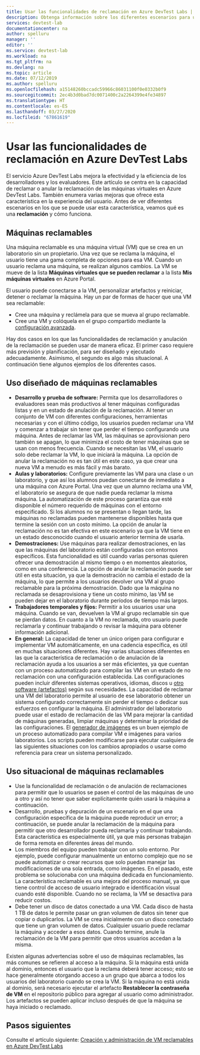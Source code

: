 ```yaml
---
title: Usar las funcionalidades de reclamación en Azure DevTest Labs | Microsoft Docs
description: Obtenga información sobre los diferentes escenarios para usar las funcionalidades reclamación o de anulación de reclamaciones de Azure DevTest Labs
services: devtest-lab
documentationcenter: na
author: spelluru
manager: ''
editor: ''
ms.service: devtest-lab
ms.workload: na
ms.tgt_pltfrm: na
ms.devlang: na
ms.topic: article
ms.date: 07/12/2019
ms.author: spelluru
ms.openlocfilehash: a15148260bccadc59966c86031100f0e0332b0f9
ms.sourcegitcommit: 2ec4b3d0bad7dc0071400c2a2264399e4fe34897
ms.translationtype: HT
ms.contentlocale: es-ES
ms.lasthandoff: 03/27/2020
ms.locfileid: "67861619"
---
```

# <a name="use-claim-capabilities-in-azure-devtest-labs"></a>Usar las funcionalidades de reclamación en Azure DevTest Labs
El servicio Azure DevTest Labs mejora la efectividad y la eficiencia de los desarrolladores y los evaluadores. Este artículo se centra en la capacidad de reclamar o anular la reclamación de las máquinas virtuales en Azure DevTest Labs. También enumera varias mejoras que ofrece esta característica en la experiencia del usuario. Antes de ver diferentes escenarios en los que se puede usar esta característica, veamos qué es una **reclamación** y cómo funciona.

## <a name="claimable-machines"></a>Máquinas reclamables
Una máquina reclamable es una máquina virtual (VM) que se crea en un laboratorio sin un propietario. Una vez que se reclama la máquina, el usuario tiene una gama completa de opciones para esa VM. Cuando un usuario reclama una máquina, se realizan algunos cambios. La VM se mueve de la lista **Máquinas virtuales que se pueden reclamar** a la lista **Mis máquinas virtuales** en Azure Portal. 

El usuario puede conectarse a la VM, personalizar artefactos y reiniciar, detener o reclamar la máquina. Hay un par de formas de hacer que una VM sea reclamable:

- Cree una máquina y reclámela para que se mueva al grupo reclamable. 
- Cree una VM y colóquela en el grupo compartido mediante la [configuración avanzada](https://azure.microsoft.com/updates/azure-devtest-labs-claim-lab-vms-from-a-shared-pool/).

Hay dos casos en los que las funcionalidades de reclamación y anulación de la reclamación se pueden usar de manera eficaz. El primer caso requiere más previsión y planificación, para ser diseñado y ejecutado adecuadamente. Asimismo, el segundo es algo más situacional. A continuación tiene algunos ejemplos de los diferentes casos.

## <a name="designed-use-of-claimable-machines"></a>Uso diseñado de máquinas reclamables

- **Desarrollo y prueba de software:** Permita que los desarrolladores o evaluadores sean más productivos al tener máquinas configuradas listas y en un estado de anulación de la reclamación. Al tener un conjunto de VM con diferentes configuraciones, herramientas necesarias y con el último código, los usuarios pueden reclamar una VM y comenzar a trabajar sin tener que perder el tiempo configurando una máquina. Antes de reclamar las VM, las máquinas se aprovisionan pero también se apagan, lo que minimiza el costo de tener máquinas que se usan con menos frecuencia. Cuando se necesitan las VM, el usuario solo debe reclamar la VM, lo que iniciará la máquina. La opción de anular la reclamación no es tan útil en este caso, ya que crear una nueva VM a menudo es más fácil y más barato.
- **Aulas y laboratorios:** Configure previamente las VM para una clase o un laboratorio, y que así los alumnos puedan conectarse de inmediato a una máquina con Azure Portal.  Una vez que un alumno reclama una VM, el laboratorio se asegura de que nadie pueda reclamar la misma máquina. La automatización de este proceso garantiza que esté disponible el número requerido de máquinas con el entorno especificado. Si los alumnos no se presentan o llegan tarde, las máquinas no reclamadas pueden mantenerse disponibles hasta que termine la sesión con un costo mínimo. La opción de anular la reclamación no es tan efectiva en este escenario ya que la VM tiene en un estado desconocido cuando el usuario anterior termina de usarla.
- **Demostraciones:** Use máquinas para realizar demostraciones, en las que las máquinas del laboratorio están configuradas con entornos específicos. Esta funcionalidad es útil cuando varias personas quieren ofrecer una demostración al mismo tiempo o en momentos aleatorios, como en una conferencia. La opción de anular la reclamación puede ser útil en esta situación, ya que la demostración no cambia el estado de la máquina, lo que permite a los usuarios devolver una VM al grupo reclamable para la próxima demostración. Dado que la máquina no reclamada se desaprovisiona y tiene un costo mínimo, las VM se pueden dejar en el laboratorio durante períodos de tiempo más largos.
- **Trabajadores temporales y fijos:** Permitir a los usuarios usar una máquina. Cuando se van, devuelven la VM al grupo reclamable sin que se pierdan datos. En cuanto a la VM no reclamada, otro usuario puede reclamarla y continuar trabajando o revisar la máquina para obtener información adicional.
- **En general:** La capacidad de tener un único origen para configurar e implementar VM automáticamente, en una cadencia específica, es útil en muchas situaciones diferentes. Hay varias situaciones diferentes en las que la característica de reclamación o de anulación de la reclamación ayuda a los usuarios a ser más eficientes, ya que cuentan con un proceso automatizado para compilar las VM en un estado de no reclamación con una configuración establecida. Las configuraciones pueden incluir diferentes sistemas operativos, idiomas, discos u [otro software (artefactos)](devtest-lab-artifact-author.md) según sus necesidades. La capacidad de reclamar una VM del laboratorio permite al usuario de ese laboratorio obtener un sistema configurado correctamente sin perder el tiempo o dedicar sus esfuerzos en configurar la máquina. El administrador del laboratorio puede usar el estado de reclamación de las VM para mejorar la cantidad de máquinas generadas, limpiar máquinas y determinar la prioridad de las configuraciones. El [generador de imágenes](image-factory-create.md) es un buen ejemplo de un proceso automatizado para compilar VM e imágenes para varios laboratorios. Los scripts pueden modificarse para ejecutar cualquiera de las siguientes situaciones con los cambios apropiados o usarse como referencia para crear un sistema personalizado.

## <a name="situational-use-of-claimable-machines"></a>Uso situacional de máquinas reclamables

- Use la funcionalidad de reclamación o de anulación de reclamaciones para permitir que lo usuarios se pasen el control de las máquinas de uno a otro y así no tener que saber explícitamente quién usará la máquina a continuación.
- Desarrollo, pruebas y depuración de un escenario en el que una configuración específica de la máquina puede reproducir un error; a continuación, se puede anular la reclamación de la máquina para permitir que otro desarrollador pueda reclamarla y continuar trabajando. Esta característica es especialmente útil, ya que más personas trabajan de forma remota en diferentes áreas del mundo. 
- Los miembros del equipo pueden trabajar con un solo entorno. Por ejemplo, puede configurar manualmente un entorno complejo que no se puede automatizar o crear recursos que solo puedan manejar las modificaciones de una sola entrada, como imágenes. En el pasado, este problema se solucionaba con una máquina dedicada en funcionamiento. La característica reclamable es una mejora del proceso manual, ya que tiene control de acceso de usuario integrado e identificación visual cuando esté disponible. Cuando no se reclama, la VM se desactiva para reducir costos.
- Debe tener un disco de datos conectado a una VM. Cada disco de hasta 1 TB de datos le permite pasar un gran volumen de datos sin tener que copiar o duplicarlos. La VM se crea inicialmente con un disco conectado que tiene un gran volumen de datos.  Cualquier usuario puede reclamar la máquina y acceder a esos datos. Cuando termine, anule la reclamación de la VM para permitir que otros usuarios accedan a la misma.

Existen algunas advertencias sobre el uso de máquinas reclamables, las más comunes se refieren al acceso a la máquina. Si la máquina está unida al dominio, entonces el usuario que la reclama deberá tener acceso; esto se hace generalmente otorgando acceso a un grupo que abarca a todos los usuarios del laboratorio cuando se crea la VM. Si la máquina no está unida al dominio, será necesario ejecutar el artefacto **Restablecer la contraseña de VM** en el repositorio público para agregar al usuario como administrador.  Los artefactos se pueden aplicar incluso después de que la máquina se haya iniciado o reclamado.

## <a name="next-steps"></a>Pasos siguientes
Consulte el artículo siguiente: [Creación y administración de VM reclamables en Azure DevTest Labs](devtest-lab-add-claimable-vm.md)
